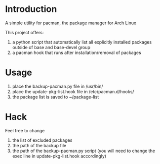 # Introduction

A simple utility for pacman, the package manager for Arch Linux

This project offers:
1. a python script that automatically list all explicitly installed packages outside of base and base-devel group
2. a pacman hook that runs after installation/removal of packages

# Usage

1. place the backup-pacman.py file in /usr/bin/
2. place the update-pkg-list.hook file in /etc/pacman.d/hooks/
3. the package list is saved to ~/package-list

# Hack

Feel free to change
1. the list of excluded packages
2. the path of the backup file
3. the path of the backup-pacman.py script (you will need to change the exec line in update-pkg-list.hook accordingly)
